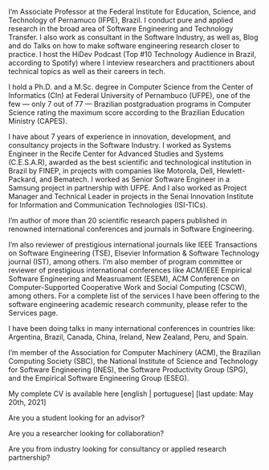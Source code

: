 I’m Associate Professor at the Federal Institute for Education, Science, and Technology of Pernamuco (IFPE), Brazil. I conduct pure and applied research in the broad area of Software Engineering and Technology Transfer. I also work as consultant in the Software Industry, as well as, Blog and do Talks on how to make software engineering research closer to practice. I host the HiDev Podcast (Top #10 Technology Audience in Brazil, according to Spotify) where I inteview researchers and practitioners about technical topics as well as their careers in tech.

I hold a Ph.D. and a M.Sc. degree in Computer Science from the Center of Informatics (CIn) at Federal University of Pernambuco (UFPE), one of the few —  only 7 out of 77 — Brazilian postgraduation programs in Computer Science rating the maximum score according to the Brazilian Education Ministry (CAPES).

I have about 7 years of experience in innovation, development, and consultancy projects in the Software Industry. I worked as Systems Engineer in the Recife Center for Advanced Studies and Systems (C.E.S.A.R), awarded as the best scientific and technological institution in Brazil by FINEP, in projects with companies like Motorola, Dell, Hewlett-Packard, and Bematech. I worked as Senior Software Engineer in a Samsung project in partnership with UFPE. And I also worked as Project Manager and Technical Leader in projects in the Senai Innovation Institute for Information and Communication Technologies (ISI-TICs).

I’m author of more than 20 scientific research papers published in renowned international conferences and journals in Software Engineering.

I’m also reviewer of prestigious international journals like IEEE Transactions on Software Engineering (TSE), Elsevier Information & Software Technology journal (IST), among others. I’m also member of program committee or reviewer of prestigious international conferences like ACM/IEEE Empirical Software Engineering and Measruament (ESEM), ACM Conference on Computer-Supported Cooperative Work and Social Computing (CSCW), among others. For a complete list of the services I have been offering to the software engineering academic research community, please refer to the Services page.

I have been doing talks in many international conferences in countries like: Argentina, Brazil, Canada, China, Ireland, New Zealand, Peru, and Spain.

I’m member of the Association for Computer Machinery (ACM), the Brazilian Computing Society (SBC), the National Institute of Science and Technology for Software Engineering (INES), the Software Productivity Group (SPG), and the Empirical Software Engineering Group (ESEG).

My complete CV is available here [english | portuguese] [last update: May 20th, 2021]

Are you a student looking for an advisor?

Are you a researcher looking for collaboration?

Are you from industry looking for consultancy or applied research partnership?
